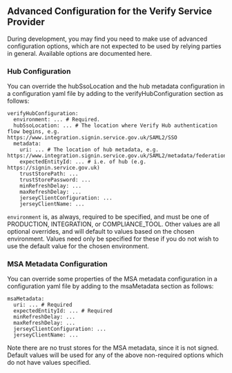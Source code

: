 ## Advanced Configuration for the Verify Service Provider

During development, you may find you need to make use of advanced configuration options, which are not expected to
be used by relying parties in general. Available options are documented here.

### Hub Configuration

You can override the hubSsoLocation and the hub metadata configuration in a configuration yaml file by adding to the
verifyHubConfiguration section as follows:
```
verifyHubConfiguration:
  environment: ... # Required.
  hubSsoLocation: ... # The location where Verify Hub authentication flow begins, e.g. https://www.integration.signin.service.gov.uk/SAML2/SSO
  metadata:
    uri: ... # The location of hub metadata, e.g. https://www.integration.signin.service.gov.uk/SAML2/metadata/federation
    expectedEntityId: ... # i.e. of hub (e.g. https://signin.service.gov.uk)
    trustStorePath: ...
    trustStorePassword: ...
    minRefreshDelay: ...
    maxRefreshDelay: ...
    jerseyClientConfiguration: ...
    jerseyClientName: ...
```

`environment` is, as always, required to be specified, and must be one of PRODUCTION, INTEGRATION, or COMPLIANCE_TOOL.
Other values are all optional overrides, and will default to values based on the chosen environment. Values need only
be specified for these if you do not wish to use the default value for the chosen environment.

### MSA Metadata Configuration

You can override some properties of the MSA metadata configuration in a configuration yaml file by adding to the
msaMetadata section as follows:
```
msaMetadata:
  uri: ... # Required
  expectedEntityId: ... # Required
  minRefreshDelay: ...
  maxRefreshDelay: ...
  jerseyClientConfiguration: ...
  jerseyClientName: ...
```

Note there are no trust stores for the MSA metadata, since it is not signed. Default values will be used for any
of the above non-required options which do not have values specified.

